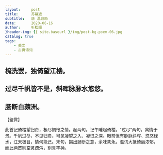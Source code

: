 ```yaml
---
layout:     post
title:      苏幕遮
subtitle:   唐 温庭筠
date:       2020-06-16
author:     听松阁
}header-img: {{ site.baseurl }/img/post-bg-poem-06.jpg
catalog: true
tags:
    - 美文
    - 古典诗词
---
```


## 梳洗罢，独倚望江楼。
## 过尽千帆皆不是，斜晖脉脉水悠悠。
## 肠断白蘋洲。

【鉴賞】

此首记倚楼望归舟，极尽惆怅之情。起两句，记午睡起倚楼。"过尽"两句，寓情于景。千帆过尽，不见归舟，可见凝望之入、凝恨之深。眼前但有脉脉斜晖、悠悠绿水，江天极目，情何能己。末句，揭出肠断之意，余味隽永。温词大抵绮丽浓郁，而此两首则空灵疏泻，别具丰神。


